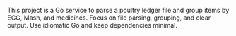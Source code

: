 <!-- Use this file to provide workspace-specific custom instructions to Copilot. For more details, visit https://code.visualstudio.com/docs/copilot/copilot-customization#_use-a-githubcopilotinstructionsmd-file -->

This project is a Go service to parse a poultry ledger file and group items by EGG, Mash, and medicines. Focus on file parsing, grouping, and clear output. Use idiomatic Go and keep dependencies minimal.
